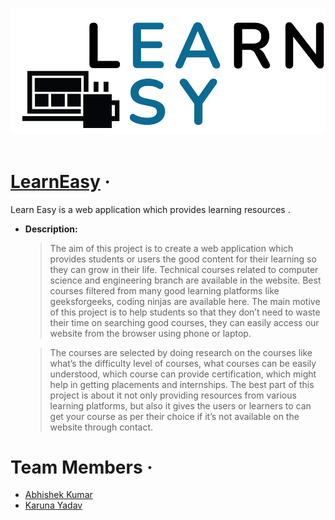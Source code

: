 ![Logo](./public/icons/learneasy3.png)
<br>
<br>

# [LearnEasy](https://learn-easy-ktoy6bo3g-ravikumarsingh9907.vercel.app/) &middot;

Learn Easy is a web application which provides learning resources .

- **Description:**
  >  The aim of this project is to create a web application which provides students or users the
  >  good content for their learning so they can grow in their life. Technical courses related to
  >  computer science and engineering branch are available in the website. Best courses filtered
  >  from many good learning platforms like geeksforgeeks, coding ninjas are available here.
  >  The main motive of this project is to help students so that they don’t need to waste their time
  >  on searching good courses, they can easily access our website from the browser using phone
  >  or laptop.

  >  The courses are selected by doing research on the courses like what’s the difficulty level of
  >  courses, what courses can be easily understood, which course can provide certification, which might help in getting placements and internships. The best part of this project is about it not only providing resources from various learning platforms, but also it gives the users or learners to can get your course as per their choice if it’s not available on the website through contact.

# Team Members &middot;

- [Abhishek Kumar](https://github.com/abhishek372)
- [Karuna Yadav](https://github.com/karuna2000)
